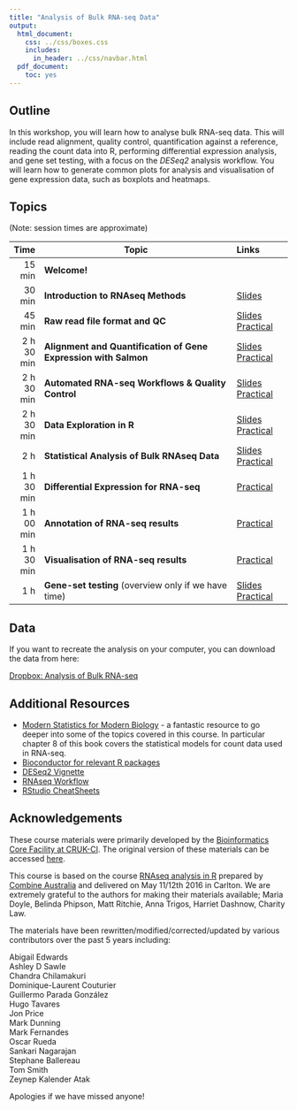 ```yaml
---
title: "Analysis of Bulk RNA-seq Data"
output:
  html_document:
    css: ../css/boxes.css
    includes:
      in_header: ../css/navbar.html
  pdf_document:
    toc: yes
---
```


## Outline

In this workshop, you will learn how to analyse bulk RNA-seq data. This will
include read alignment, quality control, quantification against a reference,
reading the count data into R, performing differential expression analysis, and
gene set testing, with a focus on the _DESeq2_ analysis workflow. You will learn
how to generate common plots for analysis and visualisation of gene expression
data, such as boxplots and heatmaps.


## Topics

(Note: session times are approximate)

| Time|Topic|Links|
|----:|-----|:----|
|15 min|**Welcome!**||
|30 min|**Introduction to RNAseq Methods** |[Slides](01_Introduction_to_RNAseq_Methods.html)|
|45 min|**Raw read file format and QC** |[Slides](02_FastQC_introduction.html)<br>[Practical](02_FastQC_practical.html)|
|2 h 30 min|**Alignment and Quantification of Gene Expression with Salmon** |[Slides](03_Quantification_with_Salmon_introduction.html)<br>[Practical](03_Quantification_with_Salmon_practical.html)|
|2 h 30 min|**Automated RNA-seq Workflows & Quality Control** |[Slides](04b_nextflow_rnaseq_introduction.html)<br>[Practical](04b_nextflow_rnaseq_practical.html)|
|2 h 30 min|**Data Exploration in R**|[Slides](05_Data_Exploration_slides.html)<br>[Practical](05_Data_Exploration.html)|
|2 h|**Statistical Analysis of Bulk RNAseq Data**|[Slides](https://docs.google.com/presentation/d/1euDFiNCQXVedAQRPC8M9_2Kk943Fg_2eb9J6YI6nxk8/edit?usp=sharing)<br>[Practical](07_Linear_Models.html)|
|1 h 30 min|**Differential Expression for RNA-seq**|[Practical](08_DE_analysis_with_DESeq2.html)|
|1 h 00 min|**Annotation of RNA-seq results**|[Practical](09_Annotation.html)|
|1 h 30 min|**Visualisation of RNA-seq results**|[Practical](10_Data_Visualisation.html)|
|1 h|**Gene-set testing** (overview only if we have time)|[Slides](11_Gene_set_testing_introduction.html)<br>[Practical](11_Gene_set_testing.html)|

<!-- https://stackoverflow.com/a/58338258 -->
<style>
table th:first-of-type {
    width: 10%;
}
table th:nth-of-type(2) {
    width: 70%;
}
table th:nth-of-type(3) {
    width: 20%;
}
</style>

## Data

If you want to recreate the analysis on your computer, you can download the data from here: 

[Dropbox: Analysis of Bulk RNA-seq]()


## Additional Resources

* [Modern Statistics for Modern Biology](https://www.huber.embl.de/msmb/08-chap.html) - a fantastic resource to go deeper into some of the topics covered in this course. In particular chapter 8 of this book covers the statistical models for count data used in RNA-seq.
* [Bioconductor for relevant R packages](https://bioconductor.org/)
* [DESeq2 Vignette](https://bioconductor.org/packages/release/bioc/vignettes/DESeq2/inst/doc/DESeq2.html)  
* [RNAseq Workflow](http://master.bioconductor.org/packages/release/workflows/vignettes/rnaseqGene/inst/doc/rnaseqGene.html)  
* [RStudio CheatSheets](https://rstudio.com/resources/cheatsheets/)


## Acknowledgements

These course materials were primarily developed by the [Bioinformatics Core Facility at CRUK-CI](https://www.cruk.cam.ac.uk/core-facilities/bioinformatics-core).
The original version of these materials can be accessed [here](https://bioinformatics-core-shared-training.github.io/Bulk_RNAseq_Course_Base/).

This course is based on the course [RNAseq analysis in
R](http://combine-australia.github.io/2016-05-11-RNAseq/) prepared by [Combine
Australia](https://combine.org.au/) and delivered on May 11/12th 2016 in
Carlton. We are extremely grateful to the authors for making their materials
available; Maria Doyle, Belinda Phipson, Matt Ritchie, Anna Trigos, Harriet
Dashnow, Charity Law.

The materials have been rewritten/modified/corrected/updated by various
contributors over the past 5 years including:

Abigail Edwards  
Ashley D Sawle  
Chandra Chilamakuri  
Dominique-Laurent Couturier  
Guillermo Parada González  
Hugo Tavares  
Jon Price  
Mark Dunning  
Mark Fernandes  
Oscar Rueda  
Sankari Nagarajan  
Stephane Ballereau  
Tom Smith  
Zeynep Kalender Atak  

Apologies if we have missed anyone!
